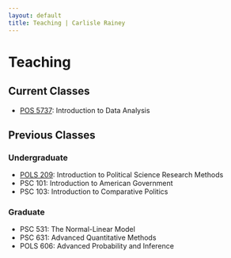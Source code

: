 ```yaml
---
layout: default
title: Teaching | Carlisle Rainey
---
```


# Teaching

## Current Classes

- [POS 5737](https://pos5737.github.io): Introduction to Data Analysis

## Previous Classes

### Undergraduate

- [POLS 209](pols-209): Introduction to Political Science Research Methods
- PSC 101: Introduction to American Government
- PSC 103: Introduction to Comparative Politics

### Graduate

- PSC 531: The Normal-Linear Model
- PSC 631: Advanced Quantitative Methods
- POLS 606: Advanced Probability and Inference
